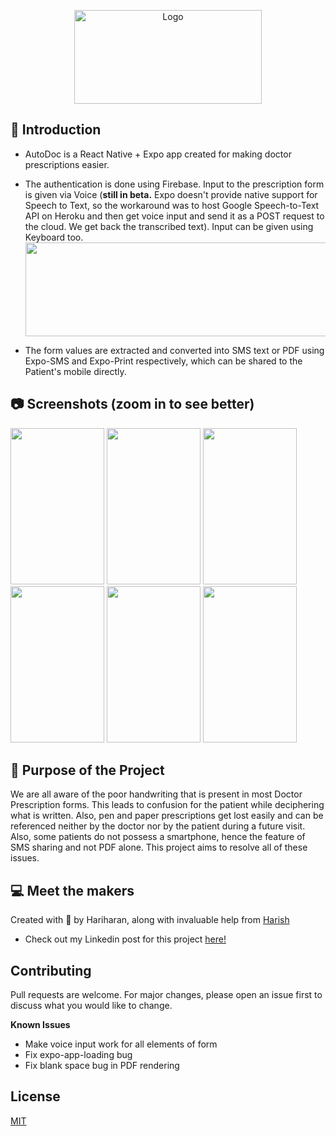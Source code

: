 <p align="center">
  <a href="https://github.com/HariAcidReign/AutoDoc">
    <img src="https://user-images.githubusercontent.com/58134096/103359731-6bfefc00-4ade-11eb-918f-6fe8896f9f54.png" alt="Logo" width="300" height="150">
  </a>
 
## 📌 Introduction 

- AutoDoc is a React Native + Expo app created for making doctor prescriptions easier.  
- The authentication is done using Firebase. Input to the prescription form is given via Voice (**still in beta.** Expo doesn't provide native support for Speech to Text, so the workaround was to host Google Speech-to-Text API on Heroku and then get voice input and send it as a POST request to the cloud. We get back the transcribed text). Input can be given using Keyboard too. 
   <img src="https://user-images.githubusercontent.com/58134096/103369129-580fc600-4aef-11eb-9e1e-4a8679bf5719.png" width="1000" height="150" />

- The form values are extracted and converted into SMS text or PDF using Expo-SMS and Expo-Print respectively, which can be shared to the Patient's mobile directly.

## 📷 Screenshots (zoom in to see better) 

<p float="left">
  <img src="https://user-images.githubusercontent.com/58134096/103357459-41f70b00-4ad9-11eb-9cc3-e5aa75703731.png" width="150" height="250" />
  <img src="https://user-images.githubusercontent.com/58134096/103359259-9d2afc80-4add-11eb-8181-6176fdd6c265.png" width="150" height="250" />
  <img src="https://user-images.githubusercontent.com/58134096/103359329-b764da80-4add-11eb-873b-f00a800212c3.png" width="150" height="250" />
   <img src="https://user-images.githubusercontent.com/58134096/103359359-c8155080-4add-11eb-8597-16e687a9a9bc.png" width="150" height="250" />
  <img src="https://user-images.githubusercontent.com/58134096/103359389-d82d3000-4add-11eb-86ea-4b657ab1e485.png" width="150" height="250" />
  <img src="https://user-images.githubusercontent.com/58134096/103359421-e8dda600-4add-11eb-8495-4c990fb616e0.png" width="150" height="250" />

</p> 

## 🎯 Purpose of the Project

We are all aware of the poor handwriting that is present in most Doctor Prescription forms. This leads to confusion for the patient while deciphering what is written. Also, pen and paper prescriptions get lost easily and can be referenced neither by the doctor nor by the patient during a future visit. Also, some patients do not possess a smartphone, hence the feature of SMS sharing and not PDF alone. This project aims to resolve all of these issues. 

## 💻 Meet the makers

Created with 💖 by Hariharan, along with invaluable help from <a href="https://github.com/harishsg99">Harish</a>

- Check out my Linkedin post for this project <a href="https://www.linkedin.com/posts/hariharan-balasubramanian-2a7607187_we-all-know-how-difficult-it-is-to-understand-activity-6750294083803201536-PxaT">here!</a>



## Contributing
Pull requests are welcome. For major changes, please open an issue first to discuss what you would like to change.

**Known Issues**
- Make voice input work for all elements of form
- Fix expo-app-loading bug
- Fix blank space bug in PDF rendering

## License
[MIT](https://choosealicense.com/licenses/mit/)
